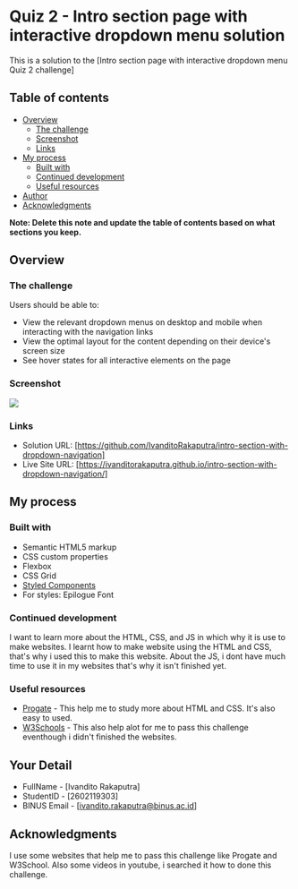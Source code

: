 # Quiz 2 - Intro section page with interactive dropdown menu solution

This is a solution to the [Intro section page with interactive dropdown menu Quiz 2 challenge]

## Table of contents

- [Overview](#overview)
  - [The challenge](#the-challenge)
  - [Screenshot](#screenshot)
  - [Links](#links)
- [My process](#my-process)
  - [Built with](#built-with)
  - [Continued development](#continued-development)
  - [Useful resources](#useful-resources)
- [Author](#author)
- [Acknowledgments](#acknowledgments)

**Note: Delete this note and update the table of contents based on what sections you keep.**

## Overview

### The challenge

Users should be able to:

- View the relevant dropdown menus on desktop and mobile when interacting with the navigation links
- View the optimal layout for the content depending on their device's screen size
- See hover states for all interactive elements on the page

### Screenshot

![](https://media.discordapp.net/attachments/1023841724935700532/1060852240572760105/image.png?width=1768&height=936)

### Links


- Solution URL: [https://github.com/IvanditoRakaputra/intro-section-with-dropdown-navigation]
- Live Site URL: [https://ivanditorakaputra.github.io/intro-section-with-dropdown-navigation/]

## My process

### Built with

- Semantic HTML5 markup
- CSS custom properties
- Flexbox
- CSS Grid
- [Styled Components](https://styled-components.com/) 
- For styles: Epilogue Font

### Continued development

I want to learn more about the HTML, CSS, and JS in which why it is use to make websites. I learnt how to make website using the HTML and CSS, that's why i used this to make this website. About the JS, i dont have much time to use it in my websites that's why it isn't finished yet. 

### Useful resources

- [Progate](https://progate.com/dashboard) - This help me to study more about HTML and CSS. It's also easy to used. 
- [W3Schools](https://www.w3schools.com/) - This also help alot for me to pass this challenge eventhough i didn't finished the websites. 

## Your Detail 

- FullName - [Ivandito Rakaputra]
- StudentID - [2602119303]
- BINUS Email - [ivandito.rakaputra@binus.ac.id]

## Acknowledgments

I use some websites that help me to pass this challenge like Progate and W3School. Also some videos in youtube, i searched it how to done this challenge. 
